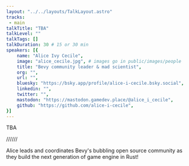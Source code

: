 ```yaml
---
layout: "../../layouts/TalkLayout.astro"
tracks: 
 - main
talkTitle: "TBA"
talkLevel: ""
talkTags: []
talkDuration: 30 # 15 or 30 min
speakers: [{
    name: "Alice Ivy Cecile",
    image: "alice_cecile.jpg", # images go in public/images/people
    title: "Bevy community leader & mad scientist",
    org: "",
    url: "",
    bluesky: "https://bsky.app/profile/alice-i-cecile.bsky.social",
    linkedin: "",
    twitter: "",
    mastodon: "https://mastodon.gamedev.place/@alice_i_cecile",
    github: "https://github.com/alice-i-cecile",
}]
---
```


TBA

////// <!-- sepatator between abstract and bio -->

Alice leads and coordinates Bevy's bubbling open source community as they build the next generation of game engine in Rust!
